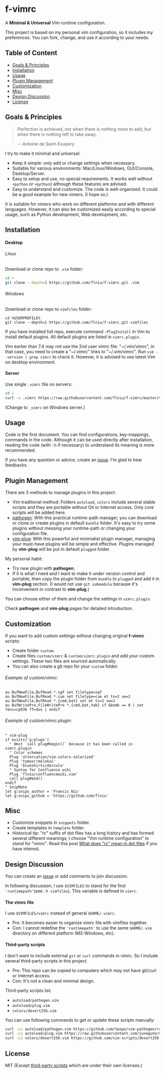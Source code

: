 # f-vimrc

A **Minimal & Universal** Vim runtime configuration.

This project is based on my personal vim configuration, so it includes my preferences. You can fork, change, and use it according to your needs.

## Table of Content

* [Goals & Principles](#goals--principles)
* [Installation](#installation)
* [Usage](#usage)
* [Plugin Management](#plugin-management)
* [Customization](#customization)
* [Misc](#misc)
* [Design Discussion](#design-discussion)
* [License](#license)

## Goals & Principles

>Perfection is achieved, not when there is nothing more to add, but when there is nothing left to take away.
>
>    -- Antoine de Saint-Exupery

I try to make it minimal and universal:

* Keep it simple: only add or change settings when necessary.
* Suitable for various environments: Mac/Linux/Windows, GUI/Console, Desktop/Server.
* Easy to setup and use, no special requirements. It works well without `+python` or `+python3` although these features are advised.
* Easy to understand and customize. The code is well-organized. It could be a good example for new vimers. (I hope so.)

It is suitable for vimers who work on different platforms and with different languages. However, it can also be customized easily according to special usage, such as Python development, Web development, etc.

## Installation

#### Desktop

###### Linux

Download or clone repo to `.vim` folder:

```sh
cd ~
git clone --depth=1 https://github.com/flniu/f-vimrc.git .vim
```

###### Windows

Download or clone repo to `vimfiles` folder:

```dosbatch
cd %USERPROFILE%
git clone --depth=1 https://github.com/flniu/f-vimrc.git vimfiles
```

If you have installed full repo, execute command `:PlugInstall` in Vim to install default plugins. All default plugins are listed in `vimrc.plugin`.

Vim earlier than 7.4 may not use the 2nd user vimrc file: "~/.vim/vimrc", in that case, you need to create a "~/.vimrc" links to "~/.vim/vimrc". Run `vim --version | grep vimrc` to check it. However, it is advised to use latest Vim on desktop environment.

#### Server

Use single `.vimrc` file on servers:

```sh
cd ~
curl -o .vimrc https://raw.githubusercontent.com/flniu/f-vimrc/master/vimrc
```

(Change to `_vimrc` on Windows server.)

## Usage

Code is the first document. You can find configurations, key-mappings, commands in the code. Although it can be used directly after installation, reading the code (with `:h` if necessary) to understand its meaning is more recommended.

If you have any question or advice, create an [issue][new-issue]. I'm glad to hear feedbacks.

## Plugin Management

There are 3 methods to manage plugins in this project:
* Vim traditional method:
  Folders `autoload`, `colors` include several stable scripts and they are portable without Git or Internet access. Only core scripts will be added here.
* [pathogen][]:
  With this practical runtime-path manager, you can download or clone or create plugins in default `bundle` folder. It's easy to try some plugins without messing your runtime-path or changing your configuration file.
* [vim-plug][]:
  With this powerful and minimalist plugin manager, managing your must-have plugins will be simple and effective. Plugins managed by **vim-plug** will be put in default `plugged` folder.

My personal habit:
* Try new plugin with **pathogen**;
* If it is what I need and I want to make it under version control and portable, then copy the plugin folder from `bundle` to `plugged` and add it in **vim-plug** section. (I would not use `git submodule` because it's inconvenient in contrast to **vim-plug**.)

You can choose either of them and change the settings in `vimrc.plugin`.

Check **pathogen** and **vim-plug** pages for detailed introduction.

## Customization

If you want to add custom settings without changing original **f-vimrc** scripts:
* Create folder `custom`.
* Create files `custom/vimrc` & `custom/vimrc.plugin` and add your custom settings. These two files are sourced automatically.
* You can also create a git repo for your `custom` folder.

###### Example of custom/vimrc:

```vim
au BufNewFile,BufRead *.sgf set filetype=sgf
au BufNewFile,BufRead *.cue set filetype=cue et ts=2 sw=2
au BufNewFile,BufRead *.{cmd,bat} set et ts=2 sw=2
au BufWritePre,FileWritePre *.{cmd,bat,tab} if &bomb == 0 | set fenc=cp936 ff=dos | endif
```

###### Example of custom/vimrc.plugin:

```vim
" vim-plug
if exists('g:plugs')
  " Omit `call plug#begin()` because it has been called in vimrc.plugin
  " Color schemes
  Plug 'altercation/vim-colors-solarized'
  Plug 'tomasr/molokai'
  Plug 'blueshirts/darcula'
  " Syntax for Confluence wiki
  Plug 'flniu/confluencewiki.vim'
  call plug#end()
endif
" SnipMate
let g:snips_author = 'Francis Niu'
let g:snips_github = 'https://github.com/flniu'
```

## Misc

* Customize snippets in `snippets` folder.
* Create templates in `template` folder.
* Historical tip: "rc" suffix of dot files has a long history and has formed several different meanings; I choose "Vim runtime configuration" to stand for "vimrc". Read this post [What does "rc" mean in dot files](http://stackoverflow.com/questions/11030552/what-does-rc-mean-in-dot-files) if you have interest.

## Design Discussion

You can create an [issue][new-issue] or add comments to join discussion.

In following discussion, I use `$VIMFILES` to stand for the first `'runtimepath'`(see `:h vimfiles`). This variable is defined in `vimrc`.

#### The vimrc file

I use `$VIMFILES/vimrc` instead of general `$HOME/.vimrc`.
* Pro: It becomes easier to organize vimrc file with vimfiles together.
* Con: I cannot redefine the `'runtimepath'` to use the same `$HOME/.vim` directory on different platform (MS-Windows, etc).

#### Third-party scripts

I don't want to include external `git` or `curl` commands in vimrc. So I include several third-party scripts in this project.
* Pro: This repo can be copied to computers which may not have git/curl or Internet access.
* Con: It's not a clean and minimal design.

Third-party scripts list:
* `autoload/pathogen.vim`
* `autoload/plug.vim`
* `colors/desert256.vim`

You can use following commands to get or update these scripts manually:

```sh
curl -Lo autoload/pathogen.vim https://github.com/tpope/vim-pathogen/raw/master/autoload/pathogen.vim
curl -Lo autoload/plug.vim https://raw.githubusercontent.com/junegunn/vim-plug/master/plug.vim
curl -Lo colors/desert256.vim https://github.com/vim-scripts/desert256.vim/raw/master/colors/desert256.vim
```

## License

MIT
(Except [third-party scripts](#third-party-scripts) which are under their own licenses.)


[new-issue]:    https://github.com/flniu/f-vimrc/issues/new
[pathogen]:     https://github.com/tpope/vim-pathogen
[vim-plug]:     https://github.com/junegunn/vim-plug
